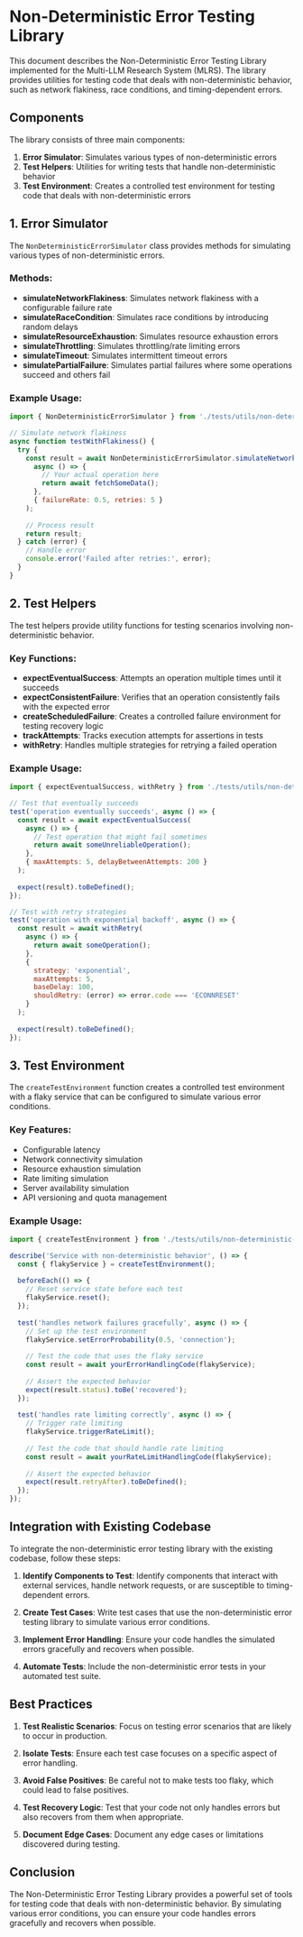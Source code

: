 # Non-Deterministic Error Testing Library

This document describes the Non-Deterministic Error Testing Library implemented for the Multi-LLM Research System (MLRS). The library provides utilities for testing code that deals with non-deterministic behavior, such as network flakiness, race conditions, and timing-dependent errors.

## Components

The library consists of three main components:

1. **Error Simulator**: Simulates various types of non-deterministic errors
2. **Test Helpers**: Utilities for writing tests that handle non-deterministic behavior
3. **Test Environment**: Creates a controlled test environment for testing code that deals with non-deterministic errors

## 1. Error Simulator

The `NonDeterministicErrorSimulator` class provides methods for simulating various types of non-deterministic errors.

### Methods:

- **simulateNetworkFlakiness**: Simulates network flakiness with a configurable failure rate
- **simulateRaceCondition**: Simulates race conditions by introducing random delays
- **simulateResourceExhaustion**: Simulates resource exhaustion errors
- **simulateThrottling**: Simulates throttling/rate limiting errors
- **simulateTimeout**: Simulates intermittent timeout errors
- **simulatePartialFailure**: Simulates partial failures where some operations succeed and others fail

### Example Usage:

```javascript
import { NonDeterministicErrorSimulator } from './tests/utils/non-deterministic-error-simulator';

// Simulate network flakiness
async function testWithFlakiness() {
  try {
    const result = await NonDeterministicErrorSimulator.simulateNetworkFlakiness(
      async () => {
        // Your actual operation here
        return await fetchSomeData();
      },
      { failureRate: 0.5, retries: 5 }
    );
    
    // Process result
    return result;
  } catch (error) {
    // Handle error
    console.error('Failed after retries:', error);
  }
}
```

## 2. Test Helpers

The test helpers provide utility functions for testing scenarios involving non-deterministic behavior.

### Key Functions:

- **expectEventualSuccess**: Attempts an operation multiple times until it succeeds
- **expectConsistentFailure**: Verifies that an operation consistently fails with the expected error
- **createScheduledFailure**: Creates a controlled failure environment for testing recovery logic
- **trackAttempts**: Tracks execution attempts for assertions in tests
- **withRetry**: Handles multiple strategies for retrying a failed operation

### Example Usage:

```javascript
import { expectEventualSuccess, withRetry } from './tests/utils/non-deterministic-test-helpers';

// Test that eventually succeeds
test('operation eventually succeeds', async () => {
  const result = await expectEventualSuccess(
    async () => {
      // Test operation that might fail sometimes
      return await someUnreliableOperation();
    },
    { maxAttempts: 5, delayBetweenAttempts: 200 }
  );
  
  expect(result).toBeDefined();
});

// Test with retry strategies
test('operation with exponential backoff', async () => {
  const result = await withRetry(
    async () => {
      return await someOperation();
    },
    {
      strategy: 'exponential',
      maxAttempts: 5,
      baseDelay: 100,
      shouldRetry: (error) => error.code === 'ECONNRESET'
    }
  );
  
  expect(result).toBeDefined();
});
```

## 3. Test Environment

The `createTestEnvironment` function creates a controlled test environment with a flaky service that can be configured to simulate various error conditions.

### Key Features:

- Configurable latency
- Network connectivity simulation
- Resource exhaustion simulation
- Rate limiting simulation
- Server availability simulation
- API versioning and quota management

### Example Usage:

```javascript
import { createTestEnvironment } from './tests/utils/non-deterministic-test-environment';

describe('Service with non-deterministic behavior', () => {
  const { flakyService } = createTestEnvironment();
  
  beforeEach(() => {
    // Reset service state before each test
    flakyService.reset();
  });
  
  test('handles network failures gracefully', async () => {
    // Set up the test environment
    flakyService.setErrorProbability(0.5, 'connection');
    
    // Test the code that uses the flaky service
    const result = await yourErrorHandlingCode(flakyService);
    
    // Assert the expected behavior
    expect(result.status).toBe('recovered');
  });
  
  test('handles rate limiting correctly', async () => {
    // Trigger rate limiting
    flakyService.triggerRateLimit();
    
    // Test the code that should handle rate limiting
    const result = await yourRateLimitHandlingCode(flakyService);
    
    // Assert the expected behavior
    expect(result.retryAfter).toBeDefined();
  });
});
```

## Integration with Existing Codebase

To integrate the non-deterministic error testing library with the existing codebase, follow these steps:

1. **Identify Components to Test**: Identify components that interact with external services, handle network requests, or are susceptible to timing-dependent errors.

2. **Create Test Cases**: Write test cases that use the non-deterministic error testing library to simulate various error conditions.

3. **Implement Error Handling**: Ensure your code handles the simulated errors gracefully and recovers when possible.

4. **Automate Tests**: Include the non-deterministic error tests in your automated test suite.

## Best Practices

1. **Test Realistic Scenarios**: Focus on testing error scenarios that are likely to occur in production.

2. **Isolate Tests**: Ensure each test case focuses on a specific aspect of error handling.

3. **Avoid False Positives**: Be careful not to make tests too flaky, which could lead to false positives.

4. **Test Recovery Logic**: Test that your code not only handles errors but also recovers from them when appropriate.

5. **Document Edge Cases**: Document any edge cases or limitations discovered during testing.

## Conclusion

The Non-Deterministic Error Testing Library provides a powerful set of tools for testing code that deals with non-deterministic behavior. By simulating various error conditions, you can ensure your code handles errors gracefully and recovers when possible.